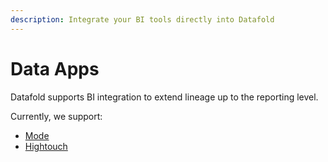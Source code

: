 ```yaml
---
description: Integrate your BI tools directly into Datafold
---
```


# Data Apps

Datafold supports BI integration to extend lineage up to the reporting level.&#x20;

Currently, we support:

* [Mode](mode.md)
* [Hightouch](hightouch.md)
